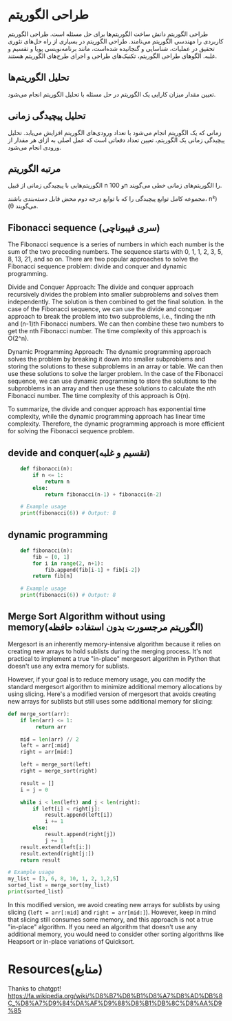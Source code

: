 # طراحی الگوریتم
طراحی الگوریتم دانش ساخت الگوریتم‌ها برای حل مسئله ‌است. طراحی الگوریتم کاربردی را مهندسی الگوریتم می‌نامند. طراحی الگوریتم در بسیاری از راه حل‌های تئوری تحقیق در عملیات، شناسایی و گنجانیده شده‌است، مانند برنامه‌نویسی پویا و تقسیم و غلبه. الگوهای طراحی الگوریتم، تکنیک‌های طراحی و اجرای طرح‌های الگوریتم هستند.

## تحلیل الگوریتم‌ها
تعیین مقدار میزان کارایی یک الگوریتم در حل مسئله با تحلیل الگوریتم انجام می‌شود. 

## تحلیل پیچیدگی زمانی
زمانی که یک الگوریتم انجام می‌شود با تعداد ورودی‌های الگوریتم افزایش می‌یابد.
تحلیل پیچیدگی زمانی یک الگوریتم، تعیین تعداد دفعاتی است که عمل اصلی به ازای هر مقدار از ورودی انجام می‌شود. 


## مرتبه الگوریتم
الگوریتم‌هایی با پیچیدگی زمانی از قبیل n و 100n را الگوریتم‌های زمانی خطی می‌گویند.

مجموعه کامل توابع پیچیدگی را که با توابع درجه دوم محض قابل دسته‌بندی باشند، n²) (θ می‌گویند. 

## Fibonacci sequence (سری فیبوناچی)
The Fibonacci sequence is a series of numbers in which each number is the sum of the two preceding numbers. The sequence starts with 0, 1, 1, 2, 3, 5, 8, 13, 21, and so on. There are two popular approaches to solve the Fibonacci sequence problem: divide and conquer and dynamic programming.

Divide and Conquer Approach:
The divide and conquer approach recursively divides the problem into smaller subproblems and solves them independently. The solution is then combined to get the final solution. In the case of the Fibonacci sequence, we can use the divide and conquer approach to break the problem into two subproblems, i.e., finding the nth and (n-1)th Fibonacci numbers. We can then combine these two numbers to get the nth Fibonacci number. The time complexity of this approach is O(2^n).

Dynamic Programming Approach:
The dynamic programming approach solves the problem by breaking it down into smaller subproblems and storing the solutions to these subproblems in an array or table. We can then use these solutions to solve the larger problem. In the case of the Fibonacci sequence, we can use dynamic programming to store the solutions to the subproblems in an array and then use these solutions to calculate the nth Fibonacci number. The time complexity of this approach is O(n).

To summarize, the divide and conquer approach has exponential time complexity, while the dynamic programming approach has linear time complexity. Therefore, the dynamic programming approach is more efficient for solving the Fibonacci sequence problem.



## devide and conquer(تقسیم و غلبه)
```python
    def fibonacci(n):
        if n <= 1:
            return n
        else:
            return fibonacci(n-1) + fibonacci(n-2)

    # Example usage
    print(fibonacci(6)) # Output: 8
```

## dynamic programming 
```python
    def fibonacci(n):
        fib = [0, 1]
        for i in range(2, n+1):
            fib.append(fib[i-1] + fib[i-2])
        return fib[n]

    # Example usage
    print(fibonacci(6)) # Output: 8
```
## Merge Sort Algorithm without using memory(الگوریتم مرجسورت بدون استفاده حافظه)
Mergesort is an inherently memory-intensive algorithm because it relies on creating new arrays to hold sublists during the merging process. It's not practical to implement a true "in-place" mergesort algorithm in Python that doesn't use any extra memory for sublists.

However, if your goal is to reduce memory usage, you can modify the standard mergesort algorithm to minimize additional memory allocations by using slicing. Here's a modified version of mergesort that avoids creating new arrays for sublists but still uses some additional memory for slicing:

```python
def merge_sort(arr):
    if len(arr) <= 1:
         return arr

    mid = len(arr) // 2
    left = arr[:mid]
    right = arr[mid:]

    left = merge_sort(left)
    right = merge_sort(right)

    result = []
    i = j = 0

    while i < len(left) and j < len(right):
        if left[i] < right[j]:
            result.append(left[i])
            i += 1
        else:
            result.append(right[j])
            j += 1
    result.extend(left[i:])
    result.extend(right[j:])
    return result

# Example usage
my_list = [3, 6, 8, 10, 1, 2, 1,2,5]
sorted_list = merge_sort(my_list)
print(sorted_list)
```

In this modified version, we avoid creating new arrays for sublists by using slicing (`left = arr[:mid]` and `right = arr[mid:]`). However, keep in mind that slicing still consumes some memory, and this approach is not a true "in-place" algorithm. If you need an algorithm that doesn't use any additional memory, you would need to consider other sorting algorithms like Heapsort or in-place variations of Quicksort.



# Resources(منابع)

Thanks to chatgpt!
https://fa.wikipedia.org/wiki/%D8%B7%D8%B1%D8%A7%D8%AD%DB%8C_%D8%A7%D9%84%DA%AF%D9%88%D8%B1%DB%8C%D8%AA%D9%85